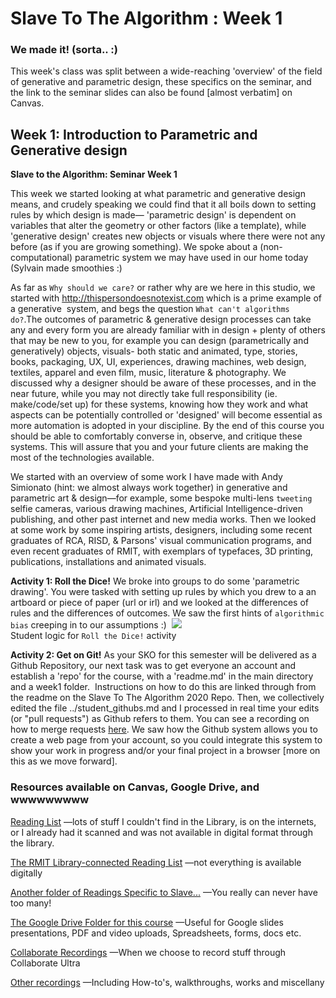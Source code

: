 # Slave To The Algorithm : Week 1

### We made it! (sorta.. :)
This week's class was split between a wide-reaching 'overview' of the field of generative and parametric design, these specifics on the seminar, and the link to the seminar slides can also be found [almost verbatim] on Canvas.
## Week 1: Introduction to Parametric and Generative design
**Slave to the Algorithm: Seminar Week 1**

This week we started looking at what parametric and generative design means, and crudely speaking we could find that it all boils down to setting rules by which design is made— 'parametric design' is dependent on variables that alter the geometry or other factors (like a template), while 'generative design' creates new objects or visuals where there were not any before (as if you are growing something). We spoke about a (non-computational) parametric system we may have used in our home today (Sylvain made smoothies :)

As far as `Why should we care?` or rather why are we here in this studio, we started with http://thispersondoesnotexist.com which is a prime example of a generative  system, and begs the question `What can't algorithms do?`.The outcomes of parametric & generative design processes can take any and every form you are already familiar with in design + plenty of others that may be new to you, for example you can design (parametrically and generatively) objects, visuals- both static and animated, type, stories, books, packaging, UX, UI, experiences, drawing machines, web design, textiles, apparel and even film, music, literature & photography. We discussed why a designer should be aware of these processes, and in the near future, while you may not directly take full responsibility (ie. make/code/set up) for these systems, knowing how they work and what aspects can be potentially controlled or 'designed' will become essential as more automation is adopted in your discipline. By the end of this course you should be able to comfortably converse in, observe, and critique these systems. This will assure that you and your future clients are making the most of the technologies available.

We started with an overview of some work I have made with Andy Simionato (hint: we almost always work together) in generative and parametric art & design—for example, some bespoke multi-lens `tweeting` selfie cameras, various drawing machines, Artificial Intelligence-driven publishing, and other past internet and new media works. Then we looked at some work by some inspiring artists, designers, including some recent graduates of RCA, RISD, & Parsons' visual communication programs, and even recent graduates of RMIT, with exemplars of typefaces, 3D printing, publications, installations and animated visuals.

**Activity 1: Roll the Dice!**
We broke into groups to do some 'parametric drawing'. You were tasked with setting up rules by which you drew to a an artboard or piece of paper (url or irl) and we looked at the differences of rules and the differences of outcomes. We saw the first hints of `algorithmic bias` creeping in to our assumptions :) 
![](Screen%20Shot%202020-07-24%20at%201.53.26%20pm.JPG)<br/> Student logic for `Roll the Dice!` activity 

**Activity 2: Get on Git!**
As your SKO for this semester will be delivered as a Github Repository, our next task was to get everyone an account and establish a 'repo' for the course, with a 'readme.md' in the main directory and a week1 folder.  Instructions on how to do this are linked through from the readme on the Slave To The Algorithm 2020 Repo. Then, we collectively edited the file ../student_githubs.md and I processed in real time your edits (or "pull requests") as Github refers to them. You can see a recording on how to merge requests [here](https://drive.google.com/drive/folders/1_PzC6nqs1x8XRx8axmFNbs0G_5BmVThA?usp=sharing). We saw how the Github system allows you to create a web page from your account, so you could integrate this system to show your work in progress and/or your final project in a browser [more on this as we move forward].

### Resources available on Canvas, Google Drive, and wwwwwwwww
[Reading List](https://rmit.instructure.com/courses/76067/pages/readings-references-resources) —lots of stuff I couldn't find in the Library, is on the internets, or I already had it scanned and was not available in digital format through the library.

[The RMIT Library-connected Reading List](https://rmit.instructure.com/courses/76067/external_tools/29157) —not everything is available digitally

[Another folder of Readings Specific to Slave...](https://drive.google.com/drive/folders/1hpeLCF4o2FZYSqlgXTv0rNcurN8TBIye?usp=sharing) —You really can never have too many!

[The Google Drive Folder for this course](https://drive.google.com/drive/folders/1aPUSGobtV_izM13CIYxSczvSDywYCq7k?usp=sharing) —Useful for Google slides presentations, PDF and video uploads, Spreadsheets, forms, docs etc.

[Collaborate Recordings](https://rmit.instructure.com/courses/76067/external_tools/546) —When we choose to record stuff through Collaborate Ultra

[Other recordings](https://drive.google.com/drive/folders/1_PzC6nqs1x8XRx8axmFNbs0G_5BmVThA?usp=sharing) —Including How-to's, walkthroughs, works and miscellany


